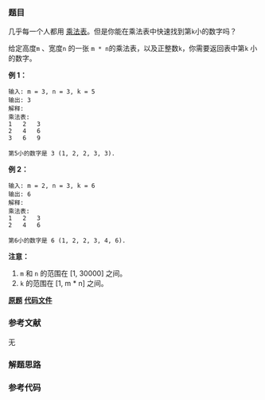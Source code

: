 ### 题目
几乎每一个人都用
[乘法表](https://baike.baidu.com/item/%E4%B9%98%E6%B3%95%E8%A1%A8)。但是你能在乘法表中快速找到第`k`小的数字吗？

给定高度`m` 、宽度`n` 的一张 `m * n`的乘法表，以及正整数`k`，你需要返回表中第`k` 小的数字。

**例  1：**

    
    
    输入: m = 3, n = 3, k = 5
    输出: 3
    解释: 
    乘法表:
    1	2	3
    2	4	6
    3	6	9
    
    第5小的数字是 3 (1, 2, 2, 3, 3).
    

**例 2：**

    
    
    输入: m = 2, n = 3, k = 6
    输出: 6
    解释: 
    乘法表:
    1	2	3
    2	4	6
    
    第6小的数字是 6 (1, 2, 2, 3, 4, 6).
    

**注意：**

  1. `m` 和 `n` 的范围在 [1, 30000] 之间。
  2. `k` 的范围在 [1, m * n] 之间。

 **[原题](https://leetcode-cn.com/problems/kth-smallest-number-in-multiplication-table/)**    **[代码文件]()**


### 参考文献
无

### 解题思路




### 参考代码

```go


```




